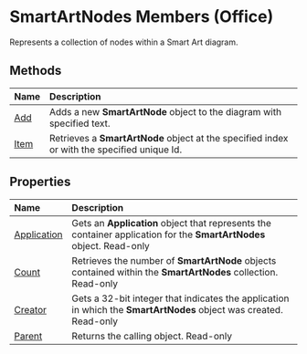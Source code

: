 
# SmartArtNodes Members (Office)
Represents a collection of nodes within a Smart Art diagram. 

## Methods



|**Name**|**Description**|
|:-----|:-----|
| [Add](51254d1a-0395-2b40-842c-84ba3d52a98b.md)|Adds a new  **SmartArtNode** object to the diagram with specified text.|
| [Item](d31c7f8f-30d8-6a5e-ec06-88833f17b0d2.md)|Retrieves a  **SmartArtNode** object at the specified index or with the specified unique Id.|

## Properties



|**Name**|**Description**|
|:-----|:-----|
| [Application](a6e4b4c3-dd85-9934-1385-8da604e7c761.md)|Gets an  **Application** object that represents the container application for the **SmartArtNodes** object. Read-only|
| [Count](8f4a83d3-0fdc-d842-ef54-f89b5be90265.md)|Retrieves the number of  **SmartArtNode** objects contained within the **SmartArtNodes** collection. Read-only|
| [Creator](421d27b1-19f7-8a3a-587b-835e3b3bf596.md)|Gets a 32-bit integer that indicates the application in which the  **SmartArtNodes** object was created. Read-only|
| [Parent](f0c8a542-97fe-f919-d04a-9620d1b829bd.md)|Returns the calling object. Read-only|

